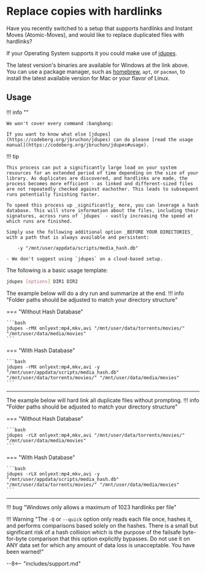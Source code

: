 # Replace copies with hardlinks

Have you recently switched to a setup that supports hardlinks and Instant Moves (Atomic-Moves), and would like to replace duplicated files with hardlinks?

If your Operating System supports it you could make use of [jdupes](https://codeberg.org/jbruchon/jdupes/releases).

The latest version's binaries are available for Windows at the link above. You can use a package manager, such as [homebrew](https://formulae.brew.sh/formula/jdupes), `apt`, or `pacman`, to install the latest available version for Mac or your flavor of Linux.

## Usage

!!! info ""

    We won't cover every command :bangbang:

    If you want to know what else [jdupes](https://codeberg.org/jbruchon/jdupes) can do please [read the usage manual](https://codeberg.org/jbruchon/jdupes#usage).

!!! tip

    This process can put a significantly large load on your system resources for an extended period of time depending on the size of your library. As duplicates are discovered, and hardlinks are made, the process becomes more efficient - as linked and different-sized files are not repeatedly checked against eachother. This leads to subsequent runs potentially finishing faster.

    To speed this process up _significantly_ more, you can leverage a hash database. This will store information about the files, including their signatures, across runs of `jdupes` - vastly increasing the speed at which runs are finished.

    Simply use the following additional option _BEFORE YOUR DIRECTORIES_ with a path that is always available and persistent:

        -y "/mnt/user/appdata/scripts/media_hash.db"

    - We don't suggest using `jdupes` on a cloud-based setup.

The following is a basic usage template:

```bash
jdupes [options] DIR1 DIR2
```

The example below will do a dry run and summarize at the end.
!!! info "Folder paths should be adjusted to match your directory structure"

=== "Without Hash Database"

    ```bash
    jdupes -rMX onlyext:mp4,mkv,avi "/mnt/user/data/torrents/movies/" "/mnt/user/data/media/movies"
    ```

=== "With Hash Database"

    ```bash
    jdupes -rMX onlyext:mp4,mkv,avi -y "/mnt/user/appdata/scripts/media_hash.db" "/mnt/user/data/torrents/movies/" "/mnt/user/data/media/movies"
    ```

---

The example below will hard link all duplicate files without prompting.
!!! info "Folder paths should be adjusted to match your directory structure"

=== "Without Hash Database"

    ```bash
    jdupes -rLX onlyext:mp4,mkv,avi "/mnt/user/data/torrents/movies/" "/mnt/user/data/media/movies"
    ```

=== "With Hash Database"

    ```bash
    jdupes -rLX onlyext:mp4,mkv,avi -y "/mnt/user/appdata/scripts/media_hash.db" "/mnt/user/data/torrents/movies/" "/mnt/user/data/media/movies"
    ```

---

!!! bug "Windows only allows a maximum of 1023 hardlinks per file"

!!! Warning "The `-Q` or `--quick` option only reads each file once, hashes it, and performs comparisons based solely on the hashes. There is a small but significant risk of a hash collision which is the purpose of the failsafe byte-for-byte comparison that this option explicitly bypasses. Do not use it on ANY data set for which any amount of data loss is unacceptable. You have been warned!"

--8<-- "includes/support.md"
